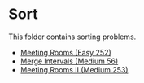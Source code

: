 # Sort

This folder contains sorting problems.

* [Meeting Rooms (Easy 252)](/Sort/meeting/)
* [Merge Intervals (Medium 56)](/Sort/merge/)
* [Meeting Rooms II (Medium 253)](/Sort/meeting2/)
